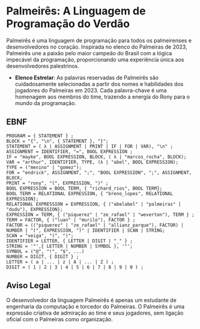 # Palmeirês: A Linguagem de Programação do Verdão

Palmeirês é uma linguagem de programação para todos os palmeirenses e desenvolvedores no coração. Inspirada no elenco do Palmeiras de 2023, Palmeirês une a paixão pelo maior campeão do Brasil com a lógica impecável da programação, proporcionando uma experiência única aos desenvolvedores palestrinos.

- **Elenco Estrelar**: As palavras reservadas de Palmeirês são cuidadosamente selecionadas a partir dos nomes e habilidades dos jogadores do Palmeiras em 2023. Cada palavra-chave é uma homenagem aos membros do time, trazendo a energia do Rony para o mundo da programação.

## EBNF

```
PROGRAM = { STATEMENT } ;
BLOCK = "{", "\n", { STATEMENT }, "}";
STATEMENT = ( λ | ASSIGNMENT | PRINT | IF | FOR | VAR), "\n" ;
ASSIGNMENT = IDENTIFIER, "=", BOOL EXPRESSION ;
IF = "mayke", BOOL EXPRESSION, BLOCK, ( λ | "marcos_rocha", BLOCK); 
VAR = "arthur", IDENTIFIER, TYPE, (λ | "abel", BOOL EXPRESSION);
TYPE = ("menino" | "gomez");
FOR = "endrick", ASSIGNMENT, ";", "BOOL EXPRESSION", ";", ASSIGNMENT, BLOCK;
PRINT = "rony", "(", EXPRESSION, ")" ;
BOOL EXPRESSION = BOOL TERM, { "richard_rios", BOOL TERM};
BOOL TERM = RELATIONAL EXPRESSION, { "breno_lopes", RELATIONAL EXPRESSION};
RELATIONAL EXPRESSION = EXPRESSION, { ("abelabel" | "palmeiras" | "dudu"), EXPRESSION};
EXPRESSION = TERM, { ("piquerez" | "ze_rafael" | "weverton"), TERM } ;
TERM = FACTOR, { ("luan" | "murilo"), FACTOR } ;
FACTOR = (("piquerez" | "ze_rafael" | "allianz_parque"), FACTOR) | NUMBER | "(", EXPRESSION, ")" | IDENTIFIER | SCAN | STRING;
SCAN = "veiga", "(", ")";
IDENTIFIER = LETTER, { LETTER | DIGIT | "_" } ;
STRING = '"',{ LETTER | NUMBER | SYMBOL }, '"';
SYMBOL = ("@", "!", "$", ...)
NUMBER = DIGIT, { DIGIT } ;
LETTER = ( a | ... | z | A | ... | Z ) ;
DIGIT = ( 1 | 2 | 3 | 4 | 5 | 6 | 7 | 8 | 9 | 0 ) ;
```

## Aviso Legal
O desenvolvedor da linguagem Palmeirês é apenas um estudante de engenharia da computação e torcedor do Palmeiras. O Palmeirês é uma expressão criativa de admiração ao time e seus jogadores, sem ligação oficial com o Palmeiras como organização.
